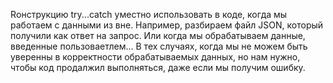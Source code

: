 Rонструкцию try...catch уместно использовать в коде, когда мы работаем с данными из вне. Например, разбираем файл JSON, который получили как ответ на запрос. Или когда мы обрабатываем данные, введенные пользоваетлем... В тех случаях, когда мы не можем быть уверенны в корректности обрабатываемых данных, но нам нужно, чтобы код продалжил выполняться, даже если мы получим ошибку.
